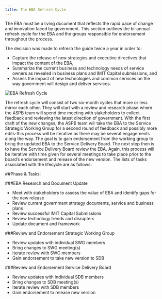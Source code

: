 ```yaml
---
title: The EBA Refresh Cycle
---
```


The EBA must be a living document that reflects the rapid pace of change and innovation faced by government. This section outlines the bi-annual refresh cycle for the EBA and the groups responsible for endorsement throughout the process. 

The decision was made to refresh the guide twice a year in order to:

* Capture the release of new strategies and executive directives that impact the content of the EBA, 
* Summarize the current business and technology needs of service owners as revealed in business plans and IMIT Capital submissions, and 
* Assess the impact of new technologies and common services on the way government will design and deliver services.

<img src="{{site.baseurl}}/images/Refresh_QTimeline.png" alt="EBA Refresh Cycle">

The refresh cycle will consist of two six-month cycles that more or less mirror each other. They will start with a review and research phase where the ASPB team will spend time meeting with stakeholders to collect feedback and reviewing the latest direction of government. With the first draft of the new changes, the ASPB team will take the EBA to the Service Strategic Working Group for a second round of feedback and possibly more edits-this process will be iterative as there may be several engagements along the way. The goal is to gain endorsement from the working group to bring the updated EBA to the Service Delivery Board. The next step then is to have the Service Delivery Board review the EBA. Again, this process will be iterative with time given for several meetings to take place prior to the board’s endorsement and release of the new version. The lists of tasks associated with the lifecycle are as follows:

##Phase & Tasks:

###EBA Research and Document Update 

-   Meet with stakeholders to assess the value of EBA and identify gaps for the new release 
-   Review current government strategy documents, service and business plans                 
-   Review successful IMIT Capital Submissions                                               
-   Review technology trends and disrupters                                                  
-   Update document and framework              
                                             
###Review and Endorsement Strategic Working Group 

-   Review updates with individual SWG members                                              
-   Bring changes to SWG meeting(s)                                                          
-   Iterate review with SWG members                                                          
-   Gain endorsement to take new version to SDB 

###Review and Endorsement Service Delivery Board 

-   Review updates with individual SDB members                                              
-   Bring changes to SDB meeting(s)                                                          
-   Iterate review with SDB members                                                          
-   Gain endorsement to release new version 
